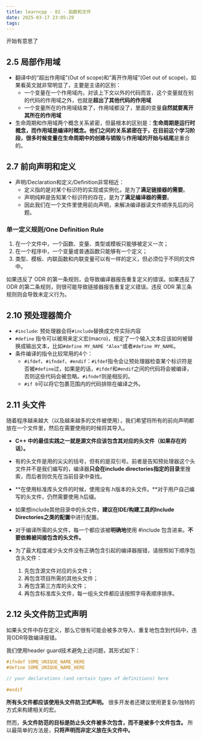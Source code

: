 ```yaml
---
title: learncpp - 02 - 函数和文件
date: 2025-03-17 23:05:29
tags:
---
```


开始有意思了

## 2.5 局部作用域

- 翻译中的“超出作用域”(Out of scope)和“离开作用域”(Get out of scope)，如果看英文就非常明显了，主要是主语的区别：
  - 一个变量在一个作用域内，对该上下文以外的代码而言，这个变量就在别的代码的作用域之外，也就是**超出了其他代码的作用域**
  - 一个变量所在的作用域结束了，作用域都没了，里面的变量**自然就要离开其所在的作用域**
- 生命周期和作用域两个概念关系紧密，但最根本的区别是：**生命周期是运行时概念，而作用域是编译时概念。**他们之间的关系紧密在于，在目前这个学习阶段，很多时候变量**在生命周期中的创建与销毁**与**作用域的开始与结尾**是重合的。

## 2.7 前向声明和定义

- 声明/Declaration和定义/Definition非常相近：
  - 定义指的是对某个标识符的实现或实例化，是为了**满足链接器的需要**。
  - 声明纯粹是告知某个标识符的存在，是为了**满足编译器的需要**。
  - 因此我们在一个文件里使用前向声明，来解决编译器读文件顺序先后的问题。

### 单一定义规则/One Definition Rule

1. 在一个文件中，一个函数、变量、类型或模板只能够被定义一次；
2. 在一个程序中，一个变量或普通函数只能够有一个定义；
3. 类型、模板、内联函数和内联变量可以有一样的定义，但必须位于不同的文件中。

如果违反了 ODR 的第一条规则，会导致编译器报告重复定义的错误。如果违反了 ODR 的第二条规则，则很可能导致链接器报告重复定义错误。违反 ODR 第三条规则则会导致未定义行为。

## 2.10 预处理器简介

- `#include`: 预处理器会将`#include`替换成文件实际内容
- `#define` 指令可以被用来定义宏(macro)，规定了一个输入文本应该如何被替换成输出文本，比如`#define MY_NAME "Alex"`或者`#define MY_NAME`。
- 条件编译的指令比较常用的4个：
  - `#ifdef`、`#ifndef`、`#endif`：`#ifdef`指令会让预处理器检查某个标识符是否被`#define`过，如果是的话，`#ifdef`和`#endif`之间的代码将会被编译，否则这些代码会被忽略。`#ifndef`则是相反的。
  - `#if 0`可以将它包裹范围内的代码排除在编译之外。

## 2.11 头文件

随着程序越来越大（以及越来越多的文件被使用），我们希望将所有的前向声明都放在一个文件里，然后在需要使用的时候将其导入。

- **C++ 中的最佳实践之一就是源文件应该包含其对应的头文件（如果存在的话）。**
- 有的头文件是用的尖尖的括号，但有的是双引号。前者是告知预处理器这个头文件并不是我们编写的，编译器**只会在include directories指定的目录**里搜索，而后者则优先在当前目录中查找。
- **在使用标准库头文件的时候，使用没有.h版本的头文件。**对于用户自己编写的头文件，仍然需要使用.h后缀。
- 如果想include其他目录中的头文件，**建议在IDE/构建工具的Include Directories之类的配置**中进行配置。
- 对于编译所需的头文件，每一个都应该被**明确地**使用 #include 包含进来。**不要依赖被间接包含的头文件。**
- 为了最大程度减少头文件没有正确包含引起的编译器报错，请按照如下顺序包含头文件：

  1. 先包含源文件对应的头文件；
  2. 再包含项目所需的其他头文件；
  3. 再包含第三方库的头文件；
  4. 再包含标准库头文件，每一组头文件都应该按照字母表顺序排序。

## 2.12 头文件防卫式声明

如果头文件中存在定义，那么它很有可能会被多次导入、重复地包含到代码中，违背ODR导致编译报错。

我们使用header guard技术避免上述问题，其形式如下：

```cpp
#ifndef SOME_UNIQUE_NAME_HERE
#define SOME_UNIQUE_NAME_HERE
 
// your declarations (and certain types of definitions) here
 
#endif
```

**所有头文件都应该使用头文件防卫式声明。** 很多开发者还建议使用更复杂/独特的方式来构建相关的宏。

然而，**头文件防范的目标是防止头文件被多次包含，而不是被多个文件包含。** 所以最简单的方法是，**只将声明而非定义放在头文件中。**
